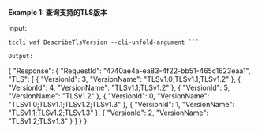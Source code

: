 **Example 1: 查询支持的TLS版本**



Input: 

```
tccli waf DescribeTlsVersion --cli-unfold-argument ```

Output: 
```
{
    "Response": {
        "RequestId": "4740ae4a-ea83-4f22-bb51-465c1623eaa1",
        "TLS": [
            {
                "VersionId": 3,
                "VersionName": "TLSv1.0;TLSv1.1;TLSv1.2"
            },
            {
                "VersionId": 4,
                "VersionName": "TLSv1.1;TLSv1.2"
            },
            {
                "VersionId": 5,
                "VersionName": "TLSv1.2"
            },
            {
                "VersionId": 0,
                "VersionName": "TLSv1.0;TLSv1.1;TLSv1.2;TLSv1.3"
            },
            {
                "VersionId": 1,
                "VersionName": "TLSv1.1;TLSv1.2;TLSv1.3"
            },
            {
                "VersionId": 2,
                "VersionName": "TLSv1.2;TLSv1.3"
            }
        ]
    }
}
```

